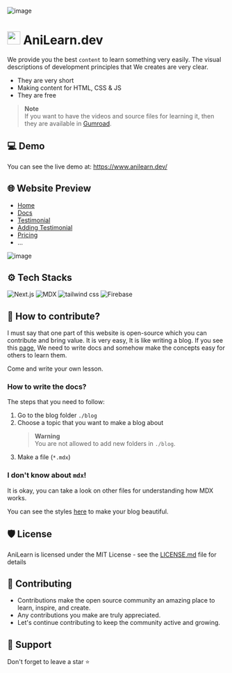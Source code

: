![image](https://user-images.githubusercontent.com/99729607/219908971-f1ab199d-b9f3-49aa-aa34-b1c765e76256.png)

# <img width="30" height="30" src="https://user-images.githubusercontent.com/99729607/219909050-57b80c04-d9c8-4276-90a8-e00be48ed267.png" /> AniLearn.dev

We provide you the best `content` to learn something very easily. The visual descriptions of development principles that We creates are very clear.

- They are very short
- Making content for HTML, CSS & JS
- They are free

> **Note** <br />
> If you want to have the videos and source files for learning it, then they are available in [Gumroad](https://alireza05.gumroad.com/l/animated-content).

## 💻 Demo

You can see the live demo at: https://www.anilearn.dev/

## 🌐 Website Preview

- [Home](https://www.anilearn.dev/)
- [Docs](https://www.anilearn.dev/docs/intro)
- [Testimonial](https://www.anilearn.dev/testimonial)
- [Adding Testimonial](https://www.anilearn.dev/adding-testimonial)
- [Pricing](https://www.anilearn.dev/pricing)
- ...

![image](https://user-images.githubusercontent.com/99729607/219942592-d625ba3e-4b35-4740-bebb-21c4e1111df1.png)

## ⚙️ Tech Stacks

![Next.js](https://img.shields.io/badge/Next.js-000?style=for-the-badge&logo=next.js&logoColor=white)
![MDX](https://img.shields.io/badge/mdx-a84f00?style=for-the-badge&logo=mdx&logoColor=white)
![tailwind css](https://img.shields.io/badge/tailwind_css-305FCB?style=for-the-badge&logo=tailwindcss&logoColor=white)
![Firebase](https://img.shields.io/badge/firebase-F6820D?style=for-the-badge&logo=firebase&logoColor=white)

## 💁 How to contribute?

I must say that one part of this website is open-source which you can contribute and bring value.
It is very easy, It is like writing a blog.
If you see this [page](https://www.anilearn.dev/docs/intro), We need to write docs and somehow make the concepts easy for others to learn them.

Come and write your own lesson.

### How to write the docs?

The steps that you need to follow:

1. Go to the blog folder `./blog`
2. Choose a topic that you want to make a blog about
   > **Warning** <br />
   > You are not allowed to add new folders in `./blog`.
3. Make a file (`*.mdx`)

### I don't know about `mdx`!

It is okay, you can take a look on other files for understanding how MDX works.

You can see the styles [here]() to make your blog beautiful.

## 🛡️ License

AniLearn is licensed under the MIT License - see the [LICENSE.md](LICENSE.md) file for details

## 🧰 Contributing

- Contributions make the open source community an amazing place to learn, inspire, and create.
- Any contributions you make are truly appreciated.
- Let's continue contributing to keep the community active and growing.

## 🙏 Support

Don't forget to leave a star ⭐️
